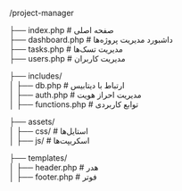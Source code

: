 /project-manager  

  ├── index.php         # صفحه اصلی  
  ├── dashboard.php     # داشبورد مدیریت پروژه‌ها  
  ├── tasks.php         # مدیریت تسک‌ها  
  ├── users.php         # مدیریت کاربران  

  ├── includes/  
  │   ├── db.php        # ارتباط با دیتابیس  
  │   ├── auth.php      # مدیریت احراز هویت  
  │   ├── functions.php # توابع کاربردی 
 
  ├── assets/  
  │   ├── css/          # استایل‌ها  
  │   ├── js/           # اسکریپت‌ها  

  ├── templates/  
  │   ├── header.php    # هدر  
  │   ├── footer.php    # فوتر  
